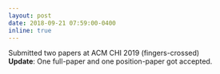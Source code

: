 ```yaml
---
layout: post
date: 2018-09-21 07:59:00-0400
inline: true
---
```


Submitted two papers at ACM CHI 2019 (fingers-crossed)
<br/>
**Update**: One full-paper and one position-paper got accepted. 
